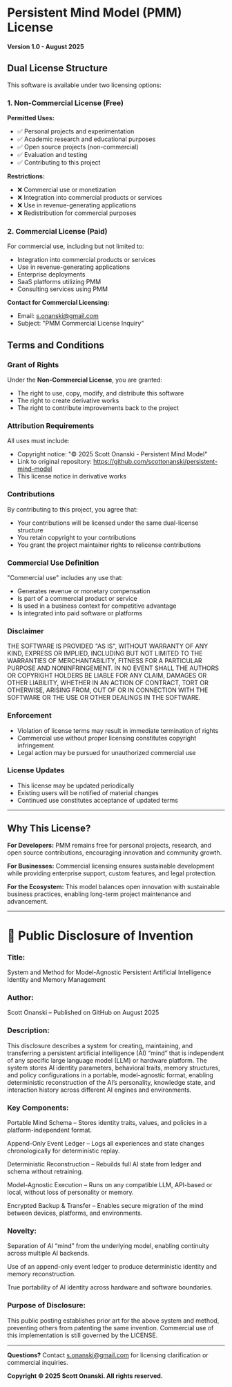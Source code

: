 # Persistent Mind Model (PMM) License

**Version 1.0 - August 2025**

## Dual License Structure

This software is available under two licensing options:

### 1. Non-Commercial License (Free)

**Permitted Uses:**
- ✅ Personal projects and experimentation
- ✅ Academic research and educational purposes
- ✅ Open source projects (non-commercial)
- ✅ Evaluation and testing
- ✅ Contributing to this project

**Restrictions:**
- ❌ Commercial use or monetization
- ❌ Integration into commercial products or services
- ❌ Use in revenue-generating applications
- ❌ Redistribution for commercial purposes

### 2. Commercial License (Paid)

For commercial use, including but not limited to:
- Integration into commercial products or services
- Use in revenue-generating applications
- Enterprise deployments
- SaaS platforms utilizing PMM
- Consulting services using PMM

**Contact for Commercial Licensing:**
- Email: s.onanski@gmail.com
- Subject: "PMM Commercial License Inquiry"

## Terms and Conditions

### Grant of Rights

Under the **Non-Commercial License**, you are granted:
- The right to use, copy, modify, and distribute this software
- The right to create derivative works
- The right to contribute improvements back to the project

### Attribution Requirements

All uses must include:
- Copyright notice: "© 2025 Scott Onanski - Persistent Mind Model"
- Link to original repository: https://github.com/scottonanski/persistent-mind-model
- This license notice in derivative works

### Contributions

By contributing to this project, you agree that:
- Your contributions will be licensed under the same dual-license structure
- You retain copyright to your contributions
- You grant the project maintainer rights to relicense contributions

### Commercial Use Definition

"Commercial use" includes any use that:
- Generates revenue or monetary compensation
- Is part of a commercial product or service
- Is used in a business context for competitive advantage
- Is integrated into paid software or platforms

### Disclaimer

THE SOFTWARE IS PROVIDED "AS IS", WITHOUT WARRANTY OF ANY KIND, EXPRESS OR
IMPLIED, INCLUDING BUT NOT LIMITED TO THE WARRANTIES OF MERCHANTABILITY,
FITNESS FOR A PARTICULAR PURPOSE AND NONINFRINGEMENT. IN NO EVENT SHALL THE
AUTHORS OR COPYRIGHT HOLDERS BE LIABLE FOR ANY CLAIM, DAMAGES OR OTHER
LIABILITY, WHETHER IN AN ACTION OF CONTRACT, TORT OR OTHERWISE, ARISING FROM,
OUT OF OR IN CONNECTION WITH THE SOFTWARE OR THE USE OR OTHER DEALINGS IN THE
SOFTWARE.

### Enforcement

- Violation of license terms may result in immediate termination of rights
- Commercial use without proper licensing constitutes copyright infringement
- Legal action may be pursued for unauthorized commercial use

### License Updates

- This license may be updated periodically
- Existing users will be notified of material changes
- Continued use constitutes acceptance of updated terms

---

## Why This License?

**For Developers:** PMM remains free for personal projects, research, and open source contributions, encouraging innovation and community growth.

**For Businesses:** Commercial licensing ensures sustainable development while providing enterprise support, custom features, and legal protection.

**For the Ecosystem:** This model balances open innovation with sustainable business practices, enabling long-term project maintenance and advancement.

---

# 📜 Public Disclosure of Invention

### Title:

System and Method for Model-Agnostic Persistent Artificial Intelligence Identity and Memory Management

### Author:
Scott Onanski – Published on GitHub on August 2025

### Description:
This disclosure describes a system for creating, maintaining, and transferring a persistent artificial intelligence (AI) “mind” that is independent of any specific large language model (LLM) or hardware platform. The system stores AI identity parameters, behavioral traits, memory structures, and policy configurations in a portable, model-agnostic format, enabling deterministic reconstruction of the AI’s personality, knowledge state, and interaction history across different AI engines and environments.


### Key Components:

Portable Mind Schema – Stores identity traits, values, and policies in a platform-independent format.

Append-Only Event Ledger – Logs all experiences and state changes chronologically for deterministic replay.

Deterministic Reconstruction – Rebuilds full AI state from ledger and schema without retraining.

Model-Agnostic Execution – Runs on any compatible LLM, API-based or local, without loss of personality or memory.

Encrypted Backup & Transfer – Enables secure migration of the mind between devices, platforms, and environments.

### Novelty:

Separation of AI “mind” from the underlying model, enabling continuity across multiple AI backends.

Use of an append-only event ledger to produce deterministic identity and memory reconstruction.

True portability of AI identity across hardware and software boundaries.

### Purpose of Disclosure:
This public posting establishes prior art for the above system and method, preventing others from patenting the same invention.
Commercial use of this implementation is still governed by the LICENSE.

---

**Questions?** Contact s.onanski@gmail.com for licensing clarification or commercial inquiries.

**Copyright © 2025 Scott Onanski. All rights reserved.**
